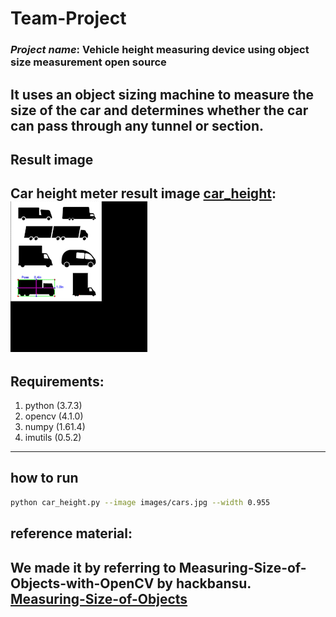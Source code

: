 # Team-Project
### ***Project name***: Vehicle height measuring device using object size measurement open source

It uses an object sizing machine to measure the size of the car and determines whether the car can pass through any tunnel or section.
---
## Result image
Car height meter result image [car_height](https://github.com/jjmin2/Team-project/blob/main/example_01.gif):
![car_height](example_01.gif)
---
## **Requirements:**
1. python          (3.7.3)
2. opencv          (4.1.0)
3. numpy           (1.61.4)
4. imutils         (0.5.2)
---
## how to run
```sh
python car_height.py --image images/cars.jpg --width 0.955
```
## reference material:
We made it by referring to Measuring-Size-of-Objects-with-OpenCV by hackbansu. [Measuring-Size-of-Objects](https://github.com/Practical-CV/Measuring-Size-of-Objects-with-OpenCV)
---

